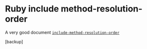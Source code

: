 ---
---

# Ruby include method-resolution-order

A very good document [`include-method-resolution-order`](https://www.kappacs.com/ruby-sub-classes-inheritance-include-extend/)

[backup]

